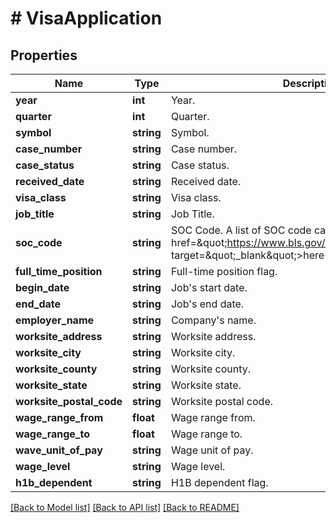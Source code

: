 # # VisaApplication

## Properties

Name | Type | Description | Notes
------------ | ------------- | ------------- | -------------
**year** | **int** | Year. | [optional]
**quarter** | **int** | Quarter. | [optional]
**symbol** | **string** | Symbol. | [optional]
**case_number** | **string** | Case number. | [optional]
**case_status** | **string** | Case status. | [optional]
**received_date** | **string** | Received date. | [optional]
**visa_class** | **string** | Visa class. | [optional]
**job_title** | **string** | Job Title. | [optional]
**soc_code** | **string** | SOC Code. A list of SOC code can be found &lt;a href&#x3D;\&quot;https://www.bls.gov/oes/current/oes_stru.htm\&quot; target&#x3D;\&quot;_blank\&quot;&gt;here&lt;/a&gt;. | [optional]
**full_time_position** | **string** | Full-time position flag. | [optional]
**begin_date** | **string** | Job&#39;s start date. | [optional]
**end_date** | **string** | Job&#39;s end date. | [optional]
**employer_name** | **string** | Company&#39;s name. | [optional]
**worksite_address** | **string** | Worksite address. | [optional]
**worksite_city** | **string** | Worksite city. | [optional]
**worksite_county** | **string** | Worksite county. | [optional]
**worksite_state** | **string** | Worksite state. | [optional]
**worksite_postal_code** | **string** | Worksite postal code. | [optional]
**wage_range_from** | **float** | Wage range from. | [optional]
**wage_range_to** | **float** | Wage range to. | [optional]
**wave_unit_of_pay** | **string** | Wage unit of pay. | [optional]
**wage_level** | **string** | Wage level. | [optional]
**h1b_dependent** | **string** | H1B dependent flag. | [optional]

[[Back to Model list]](../../README.md#models) [[Back to API list]](../../README.md#endpoints) [[Back to README]](../../README.md)
